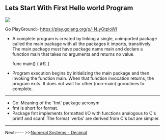 

## Lets Start With First Hello world Program 

![](https://raw.githubusercontent.com/collabnix/gopherlabs/master/img_Beginners/hello_world_gopherlabs.png)

Go PlayGround:- 
https://play.golang.org/p/-N_yGtploWl

- A complete program is created by linking a single, unimported package called the main package with all the packages it imports, transitively. The main package must have package name main and declare a function main that takes no arguments and returns no value.

    func main() { â€¦ }

- Program execution begins by initializing the main package and then invoking the function main. When that function invocation returns, the program exits. It does not wait for other (non-main) goroutines to complete.

-----

- Go: Meaning of the 'fmt' package acronym
- fmt is short for format. 
-  Package fmt implements formatted I/O with functions analogous to C's printf and scanf. The format 'verbs' are derived from    C's but are simpler.
 
-----

Next:---- >>[Numeral Systems - Decimal](https://collabnix.github.io/gopherlabs/Beginners/Decimal.html)

